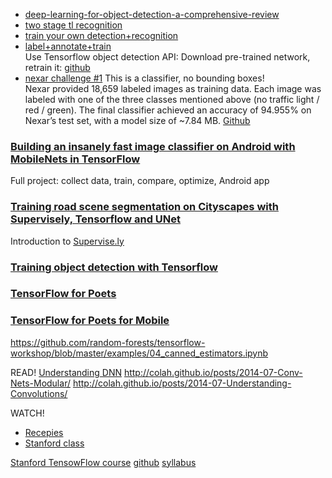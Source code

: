 


- [deep-learning-for-object-detection-a-comprehensive-review](https://medium.com/towards-data-science/deep-learning-for-object-detection-a-comprehensive-review-73930816d8d9)
- [two stage tl recognition](https://github.com/bdschrisk/CarND-Capstone-Project)
- [train your own detection+recognition](https://medium.com/@anthony_sarkis/self-driving-cars-implementing-real-time-traffic-light-detection-and-classification-in-2017-7d9ae8df1c58)
- [label+annotate+train](https://medium.com/@Vatsal410/traffic-light-detection-tensorflow-api-c75fdbadac62)
<br> Use Tensorflow object detection API: Download pre-trained network, retrain it: [github](https://github.com/swirlingsand/deeper-traffic-lights)
- [nexar challenge #1](https://medium.freecodecamp.org/recognizing-traffic-lights-with-deep-learning-23dae23287cc) This is a classifier, no bounding boxes!
<br>Nexar provided 18,659 labeled images as training data. Each image was labeled with one of the three classes mentioned above (no traffic light / red / green). The final classifier achieved an accuracy of 94.955% on Nexar’s test set, with a model size of ~7.84 MB. [Github](https://github.com/davidbrai/deep-learning-traffic-lights) 


### [Building an insanely fast image classifier on Android with MobileNets in TensorFlow](https://hackernoon.com/building-an-insanely-fast-image-classifier-on-android-with-mobilenets-in-tensorflow-dc3e0c4410d4) 
Full project: collect data, train, compare, optimize, Android app

### [Training road scene segmentation on Cityscapes with Supervisely, Tensorflow and UNet](https://medium.com/towards-data-science/training-road-scene-segmentation-on-cityscapes-with-supervisely-tensorflow-and-unet-1232314781a8)
Introduction to [Supervise.ly](https://supervise.ly)

### [Training object detection with Tensorflow](https://medium.freecodecamp.org/tracking-the-millenium-falcon-with-tensorflow-c8c86419225e)

### [TensorFlow for Poets](https://codelabs.developers.google.com/codelabs/tensorflow-for-poets/index.html)
### [TensorFlow for Poets for Mobile](https://codelabs.developers.google.com/codelabs/tensorflow-for-poets-2/)


https://github.com/random-forests/tensorflow-workshop/blob/master/examples/04_canned_estimators.ipynb

READ! 
[Understanding DNN](http://colah.github.io/posts/2014-03-NN-Manifolds-Topology/)
http://colah.github.io/posts/2014-07-Conv-Nets-Modular/
http://colah.github.io/posts/2014-07-Understanding-Convolutions/

WATCH!
- [Recepies](http://goo.gl/KewA03)
- [Stanford class](http://cs231n.stanford.edu/)

[Stanford TensowFlow course](https://web.stanford.edu/class/cs20si/)
[github](https://github.com/chiphuyen/stanford-tensorflow-tutorials)
[syllabus](https://web.stanford.edu/class/cs20si/syllabus.html)
